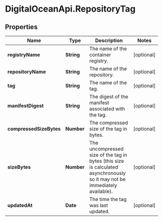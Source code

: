 # DigitalOceanApi.RepositoryTag

## Properties
Name | Type | Description | Notes
------------ | ------------- | ------------- | -------------
**registryName** | **String** | The name of the container registry. | [optional] 
**repositoryName** | **String** | The name of the repository. | [optional] 
**tag** | **String** | The name of the tag. | [optional] 
**manifestDigest** | **String** | The digest of the manifest associated with the tag. | [optional] 
**compressedSizeBytes** | **Number** | The compressed size of the tag in bytes. | [optional] 
**sizeBytes** | **Number** | The uncompressed size of the tag in bytes (this size is calculated asynchronously so it may not be immediately available). | [optional] 
**updatedAt** | **Date** | The time the tag was last updated. | [optional] 
